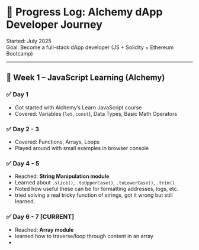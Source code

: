 # 📘 Progress Log: Alchemy dApp Developer Journey

Started: July 2025  
Goal: Become a full-stack dApp developer (JS + Solidity + Ethereum Bootcamp)

---

## 📆 Week 1 – JavaScript Learning (Alchemy)

### ✅ Day 1
- Got started with Alchemy’s Learn JavaScript course
- Covered: Variables (`let`, `const`), Data Types, Basic Math Operators

### ✅ Day 2 - 3
- Covered: Functions, Arrays, Loops
- Played around with small examples in browser console

### ✅ Day 4 - 5
- Reached: **String Manipulation module**
- Learned about `.slice()`, `.toUpperCase()`, `.toLowerCase()`, `.trim()`
- Noted how useful these can be for formatting addresses, logs, etc.
- tried solving a real tricky function of strings, got it wrong but still learned.

### ✅ Day 6 - 7 [CURRENT]
- Reached: **Array module**
- learned how to traverse/loop through content in an array
- 

